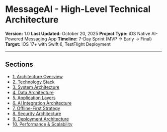 # MessageAI - High-Level Technical Architecture

**Version:** 1.0
**Last Updated:** October 20, 2025
**Project Type:** iOS Native AI-Powered Messaging App
**Timeline:** 7-Day Sprint (MVP → Early → Final)
**Target:** iOS 17+ with Swift 6, TestFlight Deployment

---

## Sections

- [1. Architecture Overview](./architecture-overview.md)
- [2. Technology Stack](./technology-stack.md)
- [3. System Architecture](./system-architecture.md)
- [4. Data Architecture](./data-architecture.md)
- [5. Application Layers](./application-layers.md)
- [6. AI Integration Architecture](./ai-integration-architecture.md)
- [7. Offline-First Strategy](./offline-first-strategy.md)
- [8. Security Architecture](./security-architecture.md)
- [9. Deployment Architecture](./deployment-architecture.md)
- [10. Performance & Scalability](./performance-and-scalability.md)
